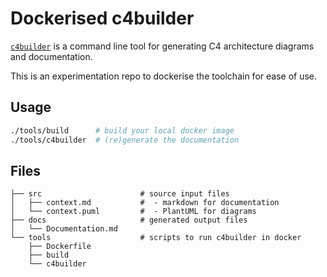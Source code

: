 # Dockerised c4builder

[`c4builder`](https://github.com/adrianvlupu/C4-Builder) is a command line tool for generating C4 architecture diagrams and documentation.

This is an experimentation repo to dockerise the toolchain for ease of use.

## Usage

```bash
./tools/build      # build your local docker image
./tools/c4builder  # (re)generate the documentation
```

## Files

```
├── src                      # source input files
│   ├── context.md           #  - markdown for documentation
│   └── context.puml         #  - PlantUML for diagrams
├── docs                     # generated output files
│   └── Documentation.md
└── tools                    # scripts to run c4builder in docker
    ├── Dockerfile
    ├── build
    └── c4builder
```
